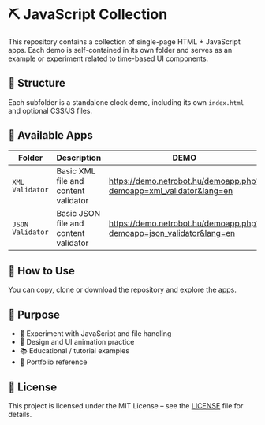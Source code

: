 # ⛏️ JavaScript Collection

This repository contains a collection of single-page HTML + JavaScript apps. Each demo is self-contained in its own folder and serves as an example or experiment related to time-based UI components.

## 📁 Structure

Each subfolder is a standalone clock demo, including its own `index.html` and optional CSS/JS files.

## 🧩 Available Apps

| Folder | Description |DEMO|
|--------|-------------|----|
| `XML Validator` | Basic XML file and content validator |https://demo.netrobot.hu/demoapp.php?demoapp=xml_validator&lang=en|
| `JSON Validator` | Basic JSON file and content validator |https://demo.netrobot.hu/demoapp.php?demoapp=json_validator&lang=en|
<!-- Add more rows as you upload new widgets -->

## 🚀 How to Use

You can copy, clone or download the repository and explore the apps.

## 🎯 Purpose

- 🧪 Experiment with JavaScript and file handling
- 🎨 Design and UI animation practice
- 📚 Educational / tutorial examples
- 💼 Portfolio reference

## 📄 License

This project is licensed under the MIT License – see the [LICENSE](./LICENSE) file for details.
